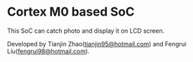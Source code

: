 # Cortex M0 based SoC

This SoC can catch photo and display it on LCD screen.

Developed by Tianjin Zhao(tianjin95@hotmail.com) and Fengrui Liu(fengrui98@hotmail.com).
